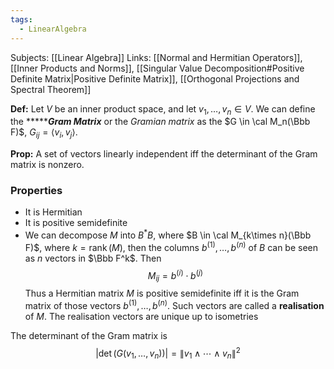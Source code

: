 ```yaml
---
tags:
  - LinearAlgebra
---
```

Subjects: [[Linear Algebra]]
Links: [[Normal and Hermitian Operators]], [[Inner Products and Norms]], [[Singular Value Decomposition#Positive Definite Matrix|Positive Definite Matrix]], [[Orthogonal Projections and Spectral Theorem]]

**Def:** Let $V$ be an inner product space, and let $v_1, \dots, v_n \in V$. We can define the **************Gram Matrix********* or the *Gramian matrix* as the $G \in \cal M_n(\Bbb F)$, $G_{ij} = \langle v_i, v_j\rangle$.

**************Prop:************** A set of vectors linearly independent iff the determinant of the Gram matrix is nonzero.

### Properties
- It is Hermitian
- It is positive semidefinite
- We can decompose $M$ into $B^*B$, where $B \in \cal M_{k\times n}(\Bbb F)$, where $k = \operatorname{rank}(M)$, then the columns $b^{(1)}, \dots,b^{(n)}$ of $B$ can be seen as $n$ vectors in $\Bbb F^k$. Then    $$ M_{ij} = b^{(i)} \cdot b^{(j)} $$
    Thus a Hermitian matrix $M$ is positive semidefinite iff it is the Gram matrix of those vectors $b^{(1)}, \dots, b^{(n)}$. Such vectors are called a **realisation** of $M$. The realisation vectors are unique up to isometries
    
The determinant of the Gram matrix is
$$ |\det(G(v_1, \dots, v_n) )| = \|v_1 \wedge\cdots\wedge v_n\|^2 $$

